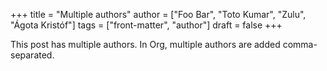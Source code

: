 +++
title = "Multiple authors"
author = ["Foo Bar", "Toto Kumar", "Zulu", "Ágota Kristóf"]
tags = ["front-matter", "author"]
draft = false
+++

This post has multiple authors. In Org, multiple authors are added
comma-separated.
